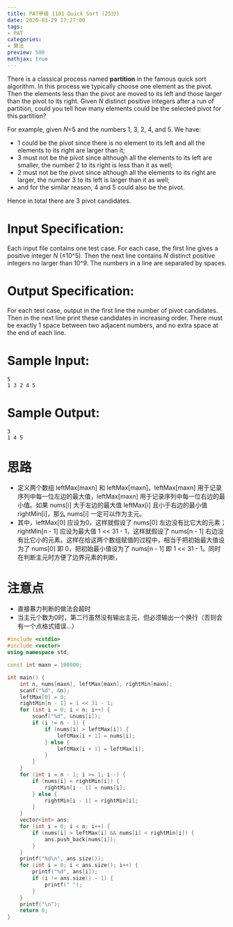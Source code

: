 ```yaml
---
title: PAT甲级 1101 Quick Sort (25分)
date: 2020-03-29 17:27:00
tags: 
- PAT
categories: 
- 算法
preview: 500
mathjax: true
---
```


There is a classical process named **partition** in the famous quick sort algorithm. In this process we typically choose one element as the pivot. Then the elements less than the pivot are moved to its left and those larger than the pivot to its right. Given *N* distinct positive integers after a run of partition, could you tell how many elements could be the selected pivot for this partition?

For example, given *N*=5 and the numbers 1, 3, 2, 4, and 5. We have:

- 1 could be the pivot since there is no element to its left and all the elements to its right are larger than it;
- 3 must not be the pivot since although all the elements to its left are smaller, the number 2 to its right is less than it as well;
- 2 must not be the pivot since although all the elements to its right are larger, the number 3 to its left is larger than it as well;
- and for the similar reason, 4 and 5 could also be the pivot.

Hence in total there are 3 pivot candidates.

# Input Specification:

Each input file contains one test case. For each case, the first line gives a positive integer *N* (≤10^5). Then the next line contains *N* distinct positive integers no larger than 10^9. The numbers in a line are separated by spaces.

# Output Specification:

For each test case, output in the first line the number of pivot candidates. Then in the next line print these candidates in increasing order. There must be exactly 1 space between two adjacent numbers, and no extra space at the end of each line.

# Sample Input:

```in
5
1 3 2 4 5
```

# Sample Output:

```out
3
1 4 5
```

# 思路

- 定义两个数组 leftMax[maxn] 和 leftMax[maxn]，leftMax[maxn] 用于记录序列中每一位左边的最大值，leftMax[maxn] 用于记录序列中每一位右边的最小值。如果 nums[i] 大于左边的最大值 leftMax[i] 且小于右边的最小值 rightMin[i]，那么 nums[i] 一定可以作为主元。
- 其中，leftMax[0] 应设为0，这样就假设了 nums[0] 左边没有比它大的元素；rightMin[n - 1] 应设为最大值 1 << 31 - 1，这样就假设了 nums[n - 1] 右边没有比它小的元素。这样在给这两个数组赋值的过程中，相当于把初始最大值设为了 nums[0] 即 0，把初始最小值设为了 nums[n - 1] 即 1 << 31 - 1。同时在判断主元时方便了边界元素的判断，

# 注意点

- 直接暴力判断的做法会超时
- 当主元个数为0时，第二行虽然没有输出主元，但必须输出一个换行（否则会有一个点格式错误...）

```cpp
#include <cstdio>
#include <vector>
using namespace std;

const int maxn = 100000;

int main() {
    int n, nums[maxn], leftMax[maxn], rightMin[maxn];
    scanf("%d", &n);
    leftMax[0] = 0;
    rightMin[n - 1] = 1 << 31 - 1;
    for (int i = 0; i < n; i++) {
        scanf("%d", &nums[i]);
        if (i != n - 1) {
            if (nums[i] > leftMax[i]) {
                leftMax[i + 1] = nums[i];
            } else {
                leftMax[i + 1] = leftMax[i];
            }
        }
    }
    for (int i = n - 1; i >= 1; i--) {
        if (nums[i] < rightMin[i]) {
            rightMin[i - 1] = nums[i];
        } else {
            rightMin[i - 1] = rightMin[i];
        }
    }
    vector<int> ans;
    for (int i = 0; i < n; i++) {
        if (nums[i] > leftMax[i] && nums[i] < rightMin[i]) {
            ans.push_back(nums[i]);
        }
    }
    printf("%d\n", ans.size());
    for (int i = 0; i < ans.size(); i++) {
        printf("%d", ans[i]);
        if (i != ans.size() - 1) {
            printf(" ");
        }
    }
    printf("\n");
    return 0;
}
```

